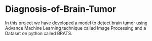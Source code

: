 # Diagnosis-of-Brain-Tumor
In this project we have developed a model to detect brain tumor using Advance Machine  Learning technique called Image Processing and  a Dataset on python called BRATS.
